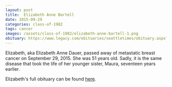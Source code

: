 ```yaml
---
layout: post
title:  Elizabeth Anne Bartell
date: 2015-09-29
categories: class-of-1982
tags: cancer
images: /assets/class-of-1982/elizabeth-anne-bartell-1.png
obituary: https://www.legacy.com/obituaries/seattletimes/obituary.aspx?pid=176079345
---
```

Elizabeth, aka Elizabeth Anne Dauer, passed away of metastatic breast cancer on September 29, 2015.  She was 51 years old.  Sadly, it is the same disease that took the life of her younger sister, Maura, seventeen years earlier.

Elizabeth's full obituary can be found [here](https://www.legacy.com/obituaries/seattletimes/obituary.aspx?pid=176079345).
